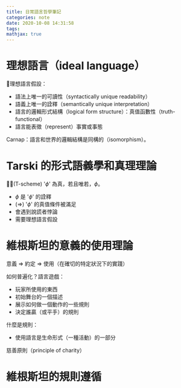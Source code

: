 ```yaml
---
title: 日常語言哲學筆記
categories: note
date: 2020-10-08 14:31:58
tags:
mathjax: true
---
```


# 理想語言（ideal language）

理想語言假設：

- 語法上唯一的可讀性（syntactically unique readability）
- 語義上唯一的詮釋（semantically unique interpretation）
- 語言的邏輯形式結構（logical form structure）：真值函數性（truth-functional）
- 語言能表徵（represent）事實或事態

<!--more-->

Carnap：語言和世界的邏輯結構是同構的（isomorphism）。

# Tarski 的形式語義學和真理理論

(T-scheme) '$\phi$' 為真，若且唯若，$\phi$。

- $\phi$ 是 '$\phi$' 的詮釋
- (=>) '$\phi$' 的真值條件被滿足
- 會遇到說謊者悖論
- 需要理想語言假設

# 維根斯坦的意義的使用理論

意義 => 約定 => 使用（在確切的特定狀況下的實踐）

如何普遍化？語言遊戲：

- 玩家所使用的東西
- 初始舞台的一個描述
- 展示如何做一個動作的一些規則
- 決定誰贏（或平手）的規則

什麼是規則：

- 使用語言是生命形式（一種活動）的一部分

慈善原則（principle of charity）

# 維根斯坦的規則遵循

